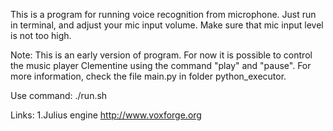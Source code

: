 This is a program for running voice recognition from microphone.
Just run in terminal, and adjust your mic input volume.
Make sure that mic input level is not too high.

Note:
This is an early version of program.
For now it is possible to control the music player Clementine using the command "play" and "pause".
For more information, check the file main.py in folder python_executor.

Use command:
./run.sh


Links:
	1.Julius engine
	http://www.voxforge.org
	
